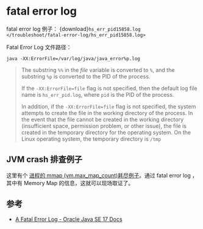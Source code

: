 # fatal error log


fatal error log 例子： {download}`hs_err_pid15858.log </troubleshoot/fatal-error-log/hs_err_pid15858.log>`

Fatal Error Log 文件路径：
```
java -XX:ErrorFile=/var/log/java/java_error%p.log
```



> The substring `%%` in the *file* variable is converted to `%`, and the substring `%p` is converted to the PID of the process.
>
> If the `-XX:ErrorFile=file` flag is not specified, then the default log file name is `hs_err_pid.log`, where `pid` is the PID of the process.
>
> In addition, if the `-XX:ErrorFile=file` flag is not specified, the system attempts to create the file in the working directory of the process. In the event that the file cannot be created in the working directory (insufficient space, permission problem, or other issue), the file is created in the temporary directory for the operating system. On the Linux operating system, the temporary directory is `/tmp`


## JVM crash 排查例子

这里有个 [进程的 mmap (vm.max_map_count)耗尽例子](https://blog.mygraphql.com/zh/posts/software-architect/design-for-failure/exhaustion-and-intermittence/#资源耗尽exhaustion)。通过 fatal error log ，其中有 Memory Map 的信息，这就可以现场取证了。


## 参考

- [A Fatal Error Log - Oracle Java SE 17 Docs](https://docs.oracle.com/en/java/javase/17/troubleshoot/location-fatal-error-log.html)